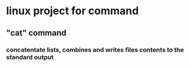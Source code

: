 # linux project for command

## "cat" command

### concatentate lists, combines and writes files contents to the standard output